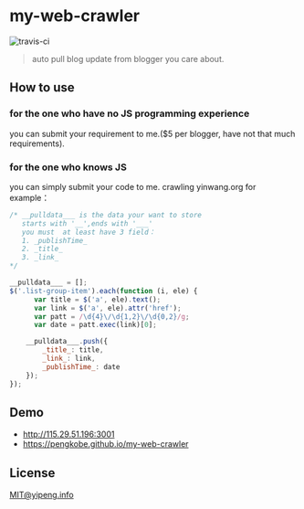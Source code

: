 # my-web-crawler
![travis-ci](https://travis-ci.org/pengkobe/my-web-crawler.svg?branch=master)
> auto pull blog update from blogger you care about.

## How to use
### for the one who have no JS programming experience
you can submit your requirement to me.($5 per blogger, have not that much requirements).

### for the one who knows JS
you can simply submit your code to me.
crawling yinwang.org for example：

```javascript
/* __pulldata___ is the data your want to store
   starts with '__',ends with '___'
   you must  at least have 3 field：
   1. _publishTime_
   2. _title_
   3. _link_
*/

__pulldata___ = [];
$('.list-group-item').each(function (i, ele) {
      var title = $('a', ele).text();
      var link = $('a', ele).attr('href');
      var patt = /\d{4}\/\d{1,2}\/\d{0,2}/g;
      var date = patt.exec(link)[0];

    __pulldata___.push({
        _title_: title,
        _link_: link,
        _publishTime_: date
    });
});
```

## Demo
* http://115.29.51.196:3001
* https://pengkobe.github.io/my-web-crawler

## License
MIT@yipeng.info



